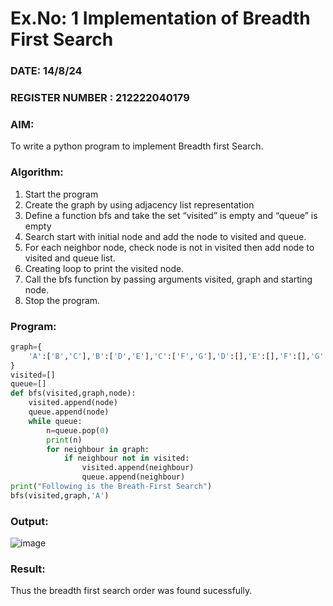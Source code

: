 # Ex.No: 1  Implementation of Breadth First Search 
### DATE: 14/8/24                                                                           
### REGISTER NUMBER : 212222040179
### AIM: 
To write a python program to implement Breadth first Search. 
### Algorithm:
1. Start the program
2. Create the graph by using adjacency list representation
3. Define a function bfs and take the set “visited” is empty and “queue” is empty
4. Search start with initial node and add the node to visited and queue.
5. For each neighbor node, check node is not in visited then add node to visited and queue list.
6.  Creating loop to print the visited node.
7.   Call the bfs function by passing arguments visited, graph and starting node.
8.   Stop the program.
### Program:
```python
graph={
    'A':['B','C'],'B':['D','E'],'C':['F','G'],'D':[],'E':[],'F':[],'G':[]
}
visited=[]
queue=[]
def bfs(visited,graph,node):
    visited.append(node)
    queue.append(node)
    while queue:
        n=queue.pop(0)
        print(n)
        for neighbour in graph:
            if neighbour not in visited:
                visited.append(neighbour)
                queue.append(neighbour)
print("Following is the Breath-First Search")
bfs(visited,graph,'A')
```










### Output:
![image](https://github.com/user-attachments/assets/eb9446e9-dc83-4331-a420-8b4332f63739)



### Result:
Thus the breadth first search order was found sucessfully.
